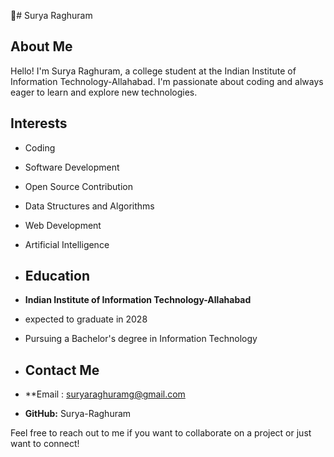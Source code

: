 👋# Surya Raghuram

## About Me
Hello! I'm Surya Raghuram, a college student at the Indian Institute of Information Technology-Allahabad. I'm passionate about coding and always eager to learn and explore new technologies.

## Interests
- Coding
- Software Development
- Open Source Contribution
- Data Structures and Algorithms
- Web Development
- Artificial Intelligence

- ## Education
- **Indian Institute of Information Technology-Allahabad**
- expected to graduate in 2028 
- Pursuing a Bachelor's degree in Information Technology

- ## Contact Me
- **Email :  suryaraghuramg@gmail.com 
- **GitHub:** Surya-Raghuram

Feel free to reach out to me if you want to collaborate on a project or just want to connect!
